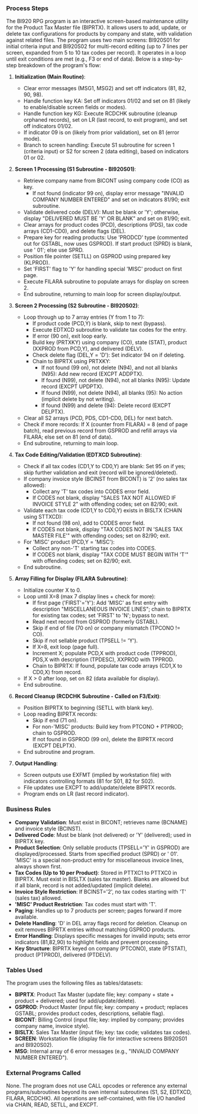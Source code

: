 ### Process Steps
The BI920 RPG program is an interactive screen-based maintenance utility for the Product Tax Master file (BIPRTX). It allows users to add, update, or delete tax configurations for products by company and state, with validation against related files. The program uses two main screens: BI920S01 for initial criteria input and BI920S02 for multi-record editing (up to 7 lines per screen, expanded from 5 to 10 tax codes per record). It operates in a loop until exit conditions are met (e.g., F3 or end of data). Below is a step-by-step breakdown of the program's flow:

1. **Initialization (Main Routine)**:
   - Clear error messages (MSG1, MSG2) and set off indicators (81, 82, 90, 98).
   - Handle function key KA: Set off indicators 01/02 and set on 81 (likely to enable/disable screen fields or modes).
   - Handle function key KG: Execute RCDCHK subroutine (cleanup orphaned records), set on LR (last record, to exit program), and set off indicators 01/02.
   - If indicator 09 is on (likely from prior validation), set on 81 (error mode).
   - Branch to screen handling: Execute S1 subroutine for screen 1 (criteria input) or S2 for screen 2 (data editing), based on indicators 01 or 02.

2. **Screen 1 Processing (S1 Subroutine - BI920S01)**:
   - Retrieve company name from BICONT using company code (CO) as key.
     - If not found (indicator 99 on), display error message "INVALID COMPANY NUMBER ENTERED" and set on indicators 81/90; exit subroutine.
   - Validate delivered code (DELV): Must be blank or 'Y'; otherwise, display "DELIVERED MUST BE 'Y' OR BLANK" and set on 81/90; exit.
   - Clear arrays for product codes (PCD), descriptions (PDS), tax code arrays (CD1-CD0), and delete flags (DEL).
   - Prepare key for reading products: Use 'PRODCD' type (commented out for GSTABL, now uses GSPROD). If start product (SPRD) is blank, use '  01'; else use SPRD.
   - Position file pointer (SETLL) on GSPROD using prepared key (KLPROD).
   - Set 'FIRST' flag to 'Y' for handling special 'MISC' product on first page.
   - Execute FILARA subroutine to populate arrays for display on screen 2.
   - End subroutine, returning to main loop for screen display/output.

3. **Screen 2 Processing (S2 Subroutine - BI920S02)**:
   - Loop through up to 7 array entries (Y from 1 to 7):
     - If product code (PCD,Y) is blank, skip to next (bypass).
     - Execute EDTXCD subroutine to validate tax codes for the entry.
     - If error (90 on), exit loop early.
     - Build key (PRTXKY) using company (CO), state (STAT), product (XXPROD from PCD,Y), and delivered (DELV).
     - Check delete flag (DEL,Y = 'D'): Set indicator 94 on if deleting.
     - Chain to BIPRTX using PRTXKY:
       - If not found (99 on), not delete (N94), and not all blanks (N95): Add new record (EXCPT ADDPTX).
       - If found (N99), not delete (N94), not all blanks (N95): Update record (EXCPT UPDPTX).
       - If found (N99), not delete (N94), all blanks (95): No action (implicit delete by not writing).
       - If found (N99) and delete (94): Delete record (EXCPT DELPTX).
   - Clear all S2 arrays (PCD, PDS, CD1-CD0, DEL) for next batch.
   - Check if more records: If X (counter from FILARA) = 8 (end of page batch), read previous record from GSPROD and refill arrays via FILARA; else set on 81 (end of data).
   - End subroutine, returning to main loop.

4. **Tax Code Editing/Validation (EDTXCD Subroutine)**:
   - Check if all tax codes (CD1,Y to CD0,Y) are blank: Set 95 on if yes; skip further validation and exit (record will be ignored/deleted).
   - If company invoice style (BCINST from BICONT) is '2' (no sales tax allowed):
     - Collect any 'T' tax codes into CODES error field.
     - If CODES not blank, display "SALES TAX NOT ALLOWED IF INVOICE STYLE 2" with offending codes; set on 82/90; exit.
   - Validate each tax code (CD1,Y to CD0,Y) exists in BISLTX (CHAIN using STTXCD):
     - If not found (98 on), add to CODES error field.
     - If CODES not blank, display "TAX CODES NOT IN 'SALES TAX MASTER FILE'" with offending codes; set on 82/90; exit.
   - For 'MISC' product (PCD,Y = 'MISC'):
     - Collect any non-'T' starting tax codes into CODES.
     - If CODES not blank, display "TAX CODE MUST BEGIN WITH 'T'" with offending codes; set on 82/90; exit.
   - End subroutine.

5. **Array Filling for Display (FILARA Subroutine)**:
   - Initialize counter X to 0.
   - Loop until X=8 (max 7 display lines + check for more):
     - If first page ('FIRST'='Y'): Add 'MISC' as first entry with description "MISCELLANEOUS INVOICE LINES"; chain to BIPRTX for existing tax codes; set 'FIRST' to 'N'; bypass to next.
     - Read next record from GSPROD (formerly GSTABL).
     - Skip if end of file (70 on) or company mismatch (TPCONO != CO).
     - Skip if not sellable product (TPSELL != 'Y').
     - If X=8, exit loop (page full).
     - Increment X; populate PCD,X with product code (TPPROD), PDS,X with description (TPDESC), XXPROD with TPPROD.
     - Chain to BIPRTX: If found, populate tax code arrays (CD1,X to CD0,X) from record.
   - If X > 0 after loop, set on 82 (data available for display).
   - End subroutine.

6. **Record Cleanup (RCDCHK Subroutine - Called on F3/Exit)**:
   - Position BIPRTX to beginning (SETLL with blank key).
   - Loop reading BIPRTX records:
     - Skip if end (71 on).
     - For non-'MISC' products: Build key from PTCONO + PTPROD; chain to GSPROD.
     - If not found in GSPROD (99 on), delete the BIPRTX record (EXCPT DELPTX).
   - End subroutine and program.

7. **Output Handling**:
   - Screen outputs use EXFMT (implied by workstation file) with indicators controlling formats (81 for S01, 82 for S02).
   - File updates use EXCPT to add/update/delete BIPRTX records.
   - Program ends on LR (last record indicator).

### Business Rules
- **Company Validation**: Must exist in BICONT; retrieves name (BCNAME) and invoice style (BCINST).
- **Delivered Code**: Must be blank (not delivered) or 'Y' (delivered); used in BIPRTX key.
- **Product Selection**: Only sellable products (TPSELL='Y' in GSPROD) are displayed/processed. Starts from specified product (SPRD) or '  01'. 'MISC' is a special non-product entry for miscellaneous invoice lines, always shown first.
- **Tax Codes (Up to 10 per Product)**: Stored in PTTXC1 to PTTXC0 in BIPRTX. Must exist in BISLTX (sales tax master). Blanks are allowed but if all blank, record is not added/updated (implicit delete).
- **Invoice Style Restriction**: If BCINST='2', no tax codes starting with 'T' (sales tax) allowed.
- **'MISC' Product Restriction**: Tax codes must start with 'T'.
- **Paging**: Handles up to 7 products per screen; pages forward if more available.
- **Delete Handling**: 'D' in DEL array flags record for deletion. Cleanup on exit removes BIPRTX entries without matching GSPROD products.
- **Error Handling**: Displays specific messages for invalid inputs; sets error indicators (81,82,90) to highlight fields and prevent processing.
- **Key Structure**: BIPRTX keyed on company (PTCONO), state (PTSTAT), product (PTPROD), delivered (PTDELV).

### Tables Used
The program uses the following files as tables/datasets:
- **BIPRTX**: Product Tax Master (update file; key: company + state + product + delivered; used for add/update/delete).
- **GSPROD**: Product Master (input file; key: company + product; replaces GSTABL; provides product codes, descriptions, sellable flag).
- **BICONT**: Billing Control (input file; key: implied by company; provides company name, invoice style).
- **BISLTX**: Sales Tax Master (input file; key: tax code; validates tax codes).
- **SCREEN**: Workstation file (display file for interactive screens BI920S01 and BI920S02).
- **MSG**: Internal array of 6 error messages (e.g., "INVALID COMPANY NUMBER ENTERED").

### External Programs Called
None. The program does not use CALL opcodes or reference any external programs/subroutines beyond its own internal subroutines (S1, S2, EDTXCD, FILARA, RCDCHK). All operations are self-contained, with file I/O handled via CHAIN, READ, SETLL, and EXCPT.